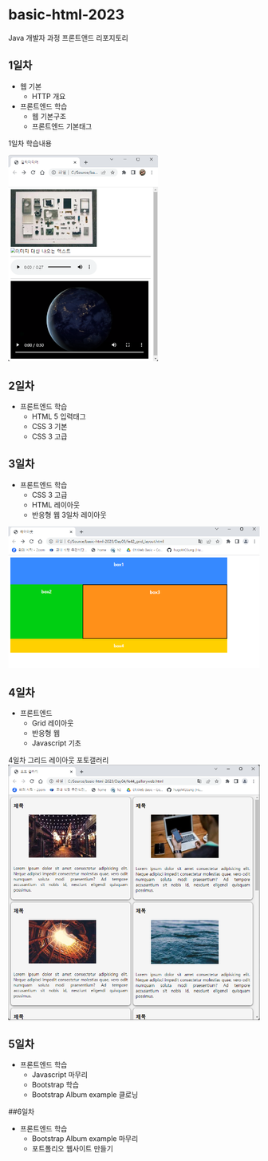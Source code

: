 # basic-html-2023
Java 개발자 과정 프론트앤드 리포지토리

## 1일차
- 웹 기본
    - HTTP 개요
- 프론트엔드 학습
    - 웹 기본구조
    - 프론트엔드 기본태그

1일차 학습내용
<!--![멀티미디어](https://raw.githubusercontent.com/J3ONG/basic-html-2023/main/image/day01.png)-->
<img src="https://raw.githubusercontent.com/J3ONG/basic-html-2023/main/image/day01.png" width="300">

## 2일차
- 프론트엔드 학습
    - HTML 5 입력태그
    - CSS 3 기본
    - CSS 3 고급
    
## 3일차
- 프론트엔드 학습
    - CSS 3 고급
    - HTML 레이아웃
    - 반응형 웹
3일차 레이아웃 
<img src="https://raw.githubusercontent.com/J3ONG/basic-html-2023/main/image/layout.png" width="600">

## 4일차
- 프론트엔드
    - Grid 레이아웃
    - 반응형 웹
    - Javascript 기초

4일차 그리드 레이아웃 포토갤러리
<img src="https://raw.githubusercontent.com/J3ONG/basic-html-2023/main/image/gallery01.png" width="600">

## 5일차
- 프론트엔드 학습
    - Javascript 마무리
    - Bootstrap 학습
    - Bootstrap Album example 클로닝

##6일차
- 프론트엔드 학습
    - Bootstrap Album example 마무리
    - 포트폴리오 웹사이트 만들기